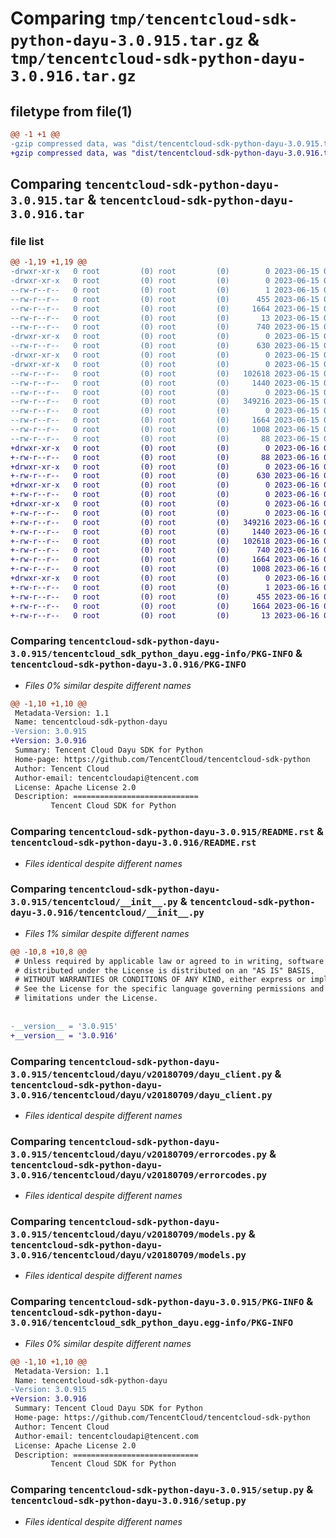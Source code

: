 # Comparing `tmp/tencentcloud-sdk-python-dayu-3.0.915.tar.gz` & `tmp/tencentcloud-sdk-python-dayu-3.0.916.tar.gz`

## filetype from file(1)

```diff
@@ -1 +1 @@
-gzip compressed data, was "dist/tencentcloud-sdk-python-dayu-3.0.915.tar", last modified: Thu Jun 15 00:23:23 2023, max compression
+gzip compressed data, was "dist/tencentcloud-sdk-python-dayu-3.0.916.tar", last modified: Fri Jun 16 00:32:01 2023, max compression
```

## Comparing `tencentcloud-sdk-python-dayu-3.0.915.tar` & `tencentcloud-sdk-python-dayu-3.0.916.tar`

### file list

```diff
@@ -1,19 +1,19 @@
-drwxr-xr-x   0 root         (0) root         (0)        0 2023-06-15 00:23:23.000000 tencentcloud-sdk-python-dayu-3.0.915/
-drwxr-xr-x   0 root         (0) root         (0)        0 2023-06-15 00:23:23.000000 tencentcloud-sdk-python-dayu-3.0.915/tencentcloud_sdk_python_dayu.egg-info/
--rw-r--r--   0 root         (0) root         (0)        1 2023-06-15 00:23:23.000000 tencentcloud-sdk-python-dayu-3.0.915/tencentcloud_sdk_python_dayu.egg-info/dependency_links.txt
--rw-r--r--   0 root         (0) root         (0)      455 2023-06-15 00:23:23.000000 tencentcloud-sdk-python-dayu-3.0.915/tencentcloud_sdk_python_dayu.egg-info/SOURCES.txt
--rw-r--r--   0 root         (0) root         (0)     1664 2023-06-15 00:23:23.000000 tencentcloud-sdk-python-dayu-3.0.915/tencentcloud_sdk_python_dayu.egg-info/PKG-INFO
--rw-r--r--   0 root         (0) root         (0)       13 2023-06-15 00:23:23.000000 tencentcloud-sdk-python-dayu-3.0.915/tencentcloud_sdk_python_dayu.egg-info/top_level.txt
--rw-r--r--   0 root         (0) root         (0)      740 2023-06-15 00:23:23.000000 tencentcloud-sdk-python-dayu-3.0.915/README.rst
-drwxr-xr-x   0 root         (0) root         (0)        0 2023-06-15 00:23:23.000000 tencentcloud-sdk-python-dayu-3.0.915/tencentcloud/
--rw-r--r--   0 root         (0) root         (0)      630 2023-06-15 00:23:23.000000 tencentcloud-sdk-python-dayu-3.0.915/tencentcloud/__init__.py
-drwxr-xr-x   0 root         (0) root         (0)        0 2023-06-15 00:23:23.000000 tencentcloud-sdk-python-dayu-3.0.915/tencentcloud/dayu/
-drwxr-xr-x   0 root         (0) root         (0)        0 2023-06-15 00:23:23.000000 tencentcloud-sdk-python-dayu-3.0.915/tencentcloud/dayu/v20180709/
--rw-r--r--   0 root         (0) root         (0)   102618 2023-06-15 00:23:23.000000 tencentcloud-sdk-python-dayu-3.0.915/tencentcloud/dayu/v20180709/dayu_client.py
--rw-r--r--   0 root         (0) root         (0)     1440 2023-06-15 00:23:23.000000 tencentcloud-sdk-python-dayu-3.0.915/tencentcloud/dayu/v20180709/errorcodes.py
--rw-r--r--   0 root         (0) root         (0)        0 2023-06-15 00:23:23.000000 tencentcloud-sdk-python-dayu-3.0.915/tencentcloud/dayu/v20180709/__init__.py
--rw-r--r--   0 root         (0) root         (0)   349216 2023-06-15 00:23:23.000000 tencentcloud-sdk-python-dayu-3.0.915/tencentcloud/dayu/v20180709/models.py
--rw-r--r--   0 root         (0) root         (0)        0 2023-06-15 00:23:23.000000 tencentcloud-sdk-python-dayu-3.0.915/tencentcloud/dayu/__init__.py
--rw-r--r--   0 root         (0) root         (0)     1664 2023-06-15 00:23:23.000000 tencentcloud-sdk-python-dayu-3.0.915/PKG-INFO
--rw-r--r--   0 root         (0) root         (0)     1008 2023-06-15 00:23:23.000000 tencentcloud-sdk-python-dayu-3.0.915/setup.py
--rw-r--r--   0 root         (0) root         (0)       88 2023-06-15 00:23:23.000000 tencentcloud-sdk-python-dayu-3.0.915/setup.cfg
+drwxr-xr-x   0 root         (0) root         (0)        0 2023-06-16 00:32:01.000000 tencentcloud-sdk-python-dayu-3.0.916/
+-rw-r--r--   0 root         (0) root         (0)       88 2023-06-16 00:32:01.000000 tencentcloud-sdk-python-dayu-3.0.916/setup.cfg
+drwxr-xr-x   0 root         (0) root         (0)        0 2023-06-16 00:32:01.000000 tencentcloud-sdk-python-dayu-3.0.916/tencentcloud/
+-rw-r--r--   0 root         (0) root         (0)      630 2023-06-16 00:32:01.000000 tencentcloud-sdk-python-dayu-3.0.916/tencentcloud/__init__.py
+drwxr-xr-x   0 root         (0) root         (0)        0 2023-06-16 00:32:01.000000 tencentcloud-sdk-python-dayu-3.0.916/tencentcloud/dayu/
+-rw-r--r--   0 root         (0) root         (0)        0 2023-06-16 00:32:01.000000 tencentcloud-sdk-python-dayu-3.0.916/tencentcloud/dayu/__init__.py
+drwxr-xr-x   0 root         (0) root         (0)        0 2023-06-16 00:32:01.000000 tencentcloud-sdk-python-dayu-3.0.916/tencentcloud/dayu/v20180709/
+-rw-r--r--   0 root         (0) root         (0)        0 2023-06-16 00:32:01.000000 tencentcloud-sdk-python-dayu-3.0.916/tencentcloud/dayu/v20180709/__init__.py
+-rw-r--r--   0 root         (0) root         (0)   349216 2023-06-16 00:32:01.000000 tencentcloud-sdk-python-dayu-3.0.916/tencentcloud/dayu/v20180709/models.py
+-rw-r--r--   0 root         (0) root         (0)     1440 2023-06-16 00:32:01.000000 tencentcloud-sdk-python-dayu-3.0.916/tencentcloud/dayu/v20180709/errorcodes.py
+-rw-r--r--   0 root         (0) root         (0)   102618 2023-06-16 00:32:01.000000 tencentcloud-sdk-python-dayu-3.0.916/tencentcloud/dayu/v20180709/dayu_client.py
+-rw-r--r--   0 root         (0) root         (0)      740 2023-06-16 00:32:01.000000 tencentcloud-sdk-python-dayu-3.0.916/README.rst
+-rw-r--r--   0 root         (0) root         (0)     1664 2023-06-16 00:32:01.000000 tencentcloud-sdk-python-dayu-3.0.916/PKG-INFO
+-rw-r--r--   0 root         (0) root         (0)     1008 2023-06-16 00:32:01.000000 tencentcloud-sdk-python-dayu-3.0.916/setup.py
+drwxr-xr-x   0 root         (0) root         (0)        0 2023-06-16 00:32:01.000000 tencentcloud-sdk-python-dayu-3.0.916/tencentcloud_sdk_python_dayu.egg-info/
+-rw-r--r--   0 root         (0) root         (0)        1 2023-06-16 00:32:01.000000 tencentcloud-sdk-python-dayu-3.0.916/tencentcloud_sdk_python_dayu.egg-info/dependency_links.txt
+-rw-r--r--   0 root         (0) root         (0)      455 2023-06-16 00:32:01.000000 tencentcloud-sdk-python-dayu-3.0.916/tencentcloud_sdk_python_dayu.egg-info/SOURCES.txt
+-rw-r--r--   0 root         (0) root         (0)     1664 2023-06-16 00:32:01.000000 tencentcloud-sdk-python-dayu-3.0.916/tencentcloud_sdk_python_dayu.egg-info/PKG-INFO
+-rw-r--r--   0 root         (0) root         (0)       13 2023-06-16 00:32:01.000000 tencentcloud-sdk-python-dayu-3.0.916/tencentcloud_sdk_python_dayu.egg-info/top_level.txt
```

### Comparing `tencentcloud-sdk-python-dayu-3.0.915/tencentcloud_sdk_python_dayu.egg-info/PKG-INFO` & `tencentcloud-sdk-python-dayu-3.0.916/PKG-INFO`

 * *Files 0% similar despite different names*

```diff
@@ -1,10 +1,10 @@
 Metadata-Version: 1.1
 Name: tencentcloud-sdk-python-dayu
-Version: 3.0.915
+Version: 3.0.916
 Summary: Tencent Cloud Dayu SDK for Python
 Home-page: https://github.com/TencentCloud/tencentcloud-sdk-python
 Author: Tencent Cloud
 Author-email: tencentcloudapi@tencent.com
 License: Apache License 2.0
 Description: ============================
         Tencent Cloud SDK for Python
```

### Comparing `tencentcloud-sdk-python-dayu-3.0.915/README.rst` & `tencentcloud-sdk-python-dayu-3.0.916/README.rst`

 * *Files identical despite different names*

### Comparing `tencentcloud-sdk-python-dayu-3.0.915/tencentcloud/__init__.py` & `tencentcloud-sdk-python-dayu-3.0.916/tencentcloud/__init__.py`

 * *Files 1% similar despite different names*

```diff
@@ -10,8 +10,8 @@
 # Unless required by applicable law or agreed to in writing, software
 # distributed under the License is distributed on an "AS IS" BASIS,
 # WITHOUT WARRANTIES OR CONDITIONS OF ANY KIND, either express or implied.
 # See the License for the specific language governing permissions and
 # limitations under the License.
 
 
-__version__ = '3.0.915'
+__version__ = '3.0.916'
```

### Comparing `tencentcloud-sdk-python-dayu-3.0.915/tencentcloud/dayu/v20180709/dayu_client.py` & `tencentcloud-sdk-python-dayu-3.0.916/tencentcloud/dayu/v20180709/dayu_client.py`

 * *Files identical despite different names*

### Comparing `tencentcloud-sdk-python-dayu-3.0.915/tencentcloud/dayu/v20180709/errorcodes.py` & `tencentcloud-sdk-python-dayu-3.0.916/tencentcloud/dayu/v20180709/errorcodes.py`

 * *Files identical despite different names*

### Comparing `tencentcloud-sdk-python-dayu-3.0.915/tencentcloud/dayu/v20180709/models.py` & `tencentcloud-sdk-python-dayu-3.0.916/tencentcloud/dayu/v20180709/models.py`

 * *Files identical despite different names*

### Comparing `tencentcloud-sdk-python-dayu-3.0.915/PKG-INFO` & `tencentcloud-sdk-python-dayu-3.0.916/tencentcloud_sdk_python_dayu.egg-info/PKG-INFO`

 * *Files 0% similar despite different names*

```diff
@@ -1,10 +1,10 @@
 Metadata-Version: 1.1
 Name: tencentcloud-sdk-python-dayu
-Version: 3.0.915
+Version: 3.0.916
 Summary: Tencent Cloud Dayu SDK for Python
 Home-page: https://github.com/TencentCloud/tencentcloud-sdk-python
 Author: Tencent Cloud
 Author-email: tencentcloudapi@tencent.com
 License: Apache License 2.0
 Description: ============================
         Tencent Cloud SDK for Python
```

### Comparing `tencentcloud-sdk-python-dayu-3.0.915/setup.py` & `tencentcloud-sdk-python-dayu-3.0.916/setup.py`

 * *Files identical despite different names*

